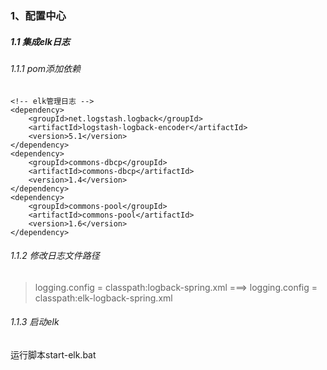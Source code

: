 ### 1、配置中心
##### 1.1 集成elk日志
###### 1.1.1 pom添加依赖
```aidl
<!-- elk管理日志 -->
<dependency>
    <groupId>net.logstash.logback</groupId>
    <artifactId>logstash-logback-encoder</artifactId>
    <version>5.1</version>
</dependency>
<dependency>
    <groupId>commons-dbcp</groupId>
    <artifactId>commons-dbcp</artifactId>
    <version>1.4</version>
</dependency>
<dependency>
    <groupId>commons-pool</groupId>
    <artifactId>commons-pool</artifactId>
    <version>1.6</version>
</dependency>
```
###### 1.1.2 修改日志文件路径
> logging.config = classpath:logback-spring.xml  ===> logging.config = classpath:elk-logback-spring.xml

###### 1.1.3 启动elk
运行脚本start-elk.bat